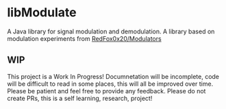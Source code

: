 # libModulate
A Java library for signal modulation and demodulation. 
A library based on modulation experiments from [RedFox0x20/Modulators](https://github.com/RedFox0x20/Modulators)

## WIP
This project is a Work In Progress! Documnetation will be incomplete, code will
be difficult to read in some places, this will all be improved over time. Please
be patient and feel free to provide any feedback. Please do not create PRs, this
is a self learning, research, project!
